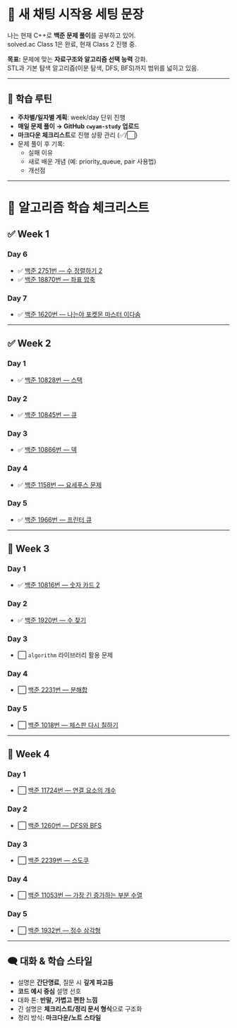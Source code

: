 # 🎯 새 채팅 시작용 세팅 문장

나는 현재 C++로 **백준 문제 풀이**를 공부하고 있어.  
solved.ac Class 1은 완료, 현재 Class 2 진행 중.  

**목표:** 문제에 맞는 **자료구조와 알고리즘 선택 능력** 강화.  
STL과 기본 탐색 알고리즘(이분 탐색, DFS, BFS)까지 범위를 넓히고 있음.

---

## 📌 학습 루틴

- **주차별/일자별 계획**: week/day 단위 진행  
- **매일 문제 풀이 → GitHub `cwyam-study` 업로드**  
- **마크다운 체크리스트**로 진행 상황 관리 (✅/⬜)  
- 문제 풀이 후 기록:
  - 실패 이유
  - 새로 배운 개념 (예: priority_queue, pair 사용법)
  - 개선점  

---

# 📌 알고리즘 학습 체크리스트

## ✅ Week 1  

### Day 6
- ✅ [백준 2751번 — 수 정렬하기 2](https://www.acmicpc.net/problem/2751)  
- ✅ [백준 18870번 — 좌표 압축](https://www.acmicpc.net/problem/18870)  

### Day 7
- ✅ [백준 1620번 — 나는야 포켓몬 마스터 이다솜](https://www.acmicpc.net/problem/1620)  

---

## ✅ Week 2  

### Day 1
- ✅ [백준 10828번 — 스택](https://www.acmicpc.net/problem/10828)  

### Day 2
- ✅ [백준 10845번 — 큐](https://www.acmicpc.net/problem/10845)  

### Day 3
- ✅ [백준 10866번 — 덱](https://www.acmicpc.net/problem/10866)  

### Day 4
- ✅ [백준 1158번 — 요세푸스 문제](https://www.acmicpc.net/problem/1158)  

### Day 5
- ✅ [백준 1966번 — 프린터 큐](https://www.acmicpc.net/problem/1966)  

---

## 📍 Week 3  

### Day 1
- ✅ [백준 10816번 — 숫자 카드 2](https://www.acmicpc.net/problem/10816)  

### Day 2
- ✅ [백준 1920번 — 수 찾기](https://www.acmicpc.net/problem/1920)  

### Day 3
- ⬜ `algorithm` 라이브러리 활용 문제  

### Day 4
- ⬜ [백준 2231번 — 분해합](https://www.acmicpc.net/problem/2231)  

### Day 5
- ⬜ [백준 1018번 — 체스판 다시 칠하기](https://www.acmicpc.net/problem/1018)  

---

## 📍 Week 4  

### Day 1
- ⬜ [백준 11724번 — 연결 요소의 개수](https://www.acmicpc.net/problem/11724)  

### Day 2
- ⬜ [백준 1260번 — DFS와 BFS](https://www.acmicpc.net/problem/1260)  

### Day 3
- ⬜ [백준 2239번 — 스도쿠](https://www.acmicpc.net/problem/2239)  

### Day 4
- ⬜ [백준 11053번 — 가장 긴 증가하는 부분 수열](https://www.acmicpc.net/problem/11053)  

### Day 5
- ⬜ [백준 1932번 — 정수 삼각형](https://www.acmicpc.net/problem/1932)  

---

## 🗨️ 대화 & 학습 스타일

- 설명은 **간단명료**, 질문 시 **깊게 파고듬**  
- **코드 예시 중심** 설명 선호  
- 대화 톤: **반말, 가볍고 편한 느낌**  
- 긴 설명은 **체크리스트/정리 문서 형식**으로 구조화  
- 정리 방식: **마크다운/노트 스타일**  
